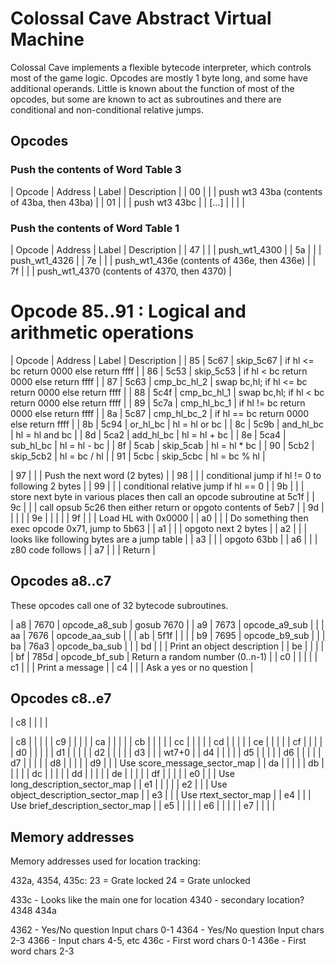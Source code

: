 # Colossal Cave Abstract Virtual Machine

Colossal Cave implements a flexible bytecode interpreter, which controls
most of the game logic. Opcodes are mostly 1 byte long, and some have
additional operands. Little is known about the function of most of the
opcodes, but some are known to act as subroutines and there are
conditional and non-conditional relative jumps.

## Opcodes

### Push the contents of Word Table 3

| Opcode | Address | Label | Description |
| 00     |         |       | push wt3 43ba (contents of 43ba, then 43ba) |
| 01     |         |       | push wt3 43bc |
| [...]  | | | |

### Push the contents of Word Table 1

| Opcode | Address | Label | Description |
| 47 | | | push_wt1_4300 |
| 5a | | | push_wt1_4326 |
| 7e | | | push_wt1_436e (contents of 436e, then 436e) |
| 7f | | | push_wt1_4370 (contents of 4370, then 4370) |

# Opcode 85..91 : Logical and arithmetic operations

| Opcode | Address | Label | Description |
| 85     | 5c67    | skip_5c67 | if hl <= bc return 0000 else return ffff |
| 86     | 5c53    | skip_5c53 | if hl < bc return 0000 else return ffff |
| 87     | 5c63    | cmp_bc_hl_2 | swap bc,hl; if hl <= bc return 0000 else return ffff |
| 88     | 5c4f    | cmp_bc_hl_1 | swap bc,hl; if hl < bc return 0000 else return ffff |
| 89     | 5c7a    | cmp_hl_bc_1 | if hl != bc return 0000 else return ffff |
| 8a     | 5c87    | cmp_hl_bc_2 | if hl == bc return 0000 else return ffff |
| 8b     | 5c94    | or_hl_bc | hl = hl or bc |
| 8c     | 5c9b    | and_hl_bc | hl = hl and bc |
| 8d     | 5ca2    | add_hl_bc | hl = hl + bc |
| 8e     | 5ca4    | sub_hl_bc | hl = hl - bc |
| 8f     | 5cab    | skip_5cab | hl = hl * bc |
| 90     | 5cb2    | skip_5cb2 | hl = bc / hl |
| 91     | 5cbc    | skip_5cbc | hl = bc % hl |

| 97     |         |           | Push the next word (2 bytes) |
| 98     |         |           | conditional jump if hl != 0 to following 2 bytes |
| 99     |         |           | conditional relative jump if hl == 0 |
| 9b     |         |           | store next byte in various places then call an opcode subroutine at 5c1f |
| 9c     |         |           | call opsub 5c26 then either return or opgoto contents of 5eb7 |
| 9d     |         |           | |
| 9e     |         |           | |
| 9f     |         |           | Load HL with 0x0000 |
| a0     |         |           | Do something then exec opcode 0x71, jump to 5b63 |
| a1     |         |           | opgoto next 2 bytes |
| a2     |         |           | looks like following bytes are a jump table |
| a3     |         |           | opgoto 63bb |
| a6     |         |           | z80 code follows |
| a7     |         |           | Return |

## Opcodes a8..c7

These opcodes call one of 32 bytecode subroutines.

| a8     | 7670 | opcode_a8_sub | gosub 7670 |
| a9     | 7673 | opcode_a9_sub |            |
| aa     | 7676 | opcode_aa_sub |            |
| ab     | 5f1f |               |            |
| b9     | 7695 | opcode_b9_sub |            |
| ba     | 76a3 | opcode_ba_sub |            |
| bd     |      |               | Print an object description |
| be     |      |               |            |
| bf     | 785d | opcode_bf_sub | Return a random number (0..n-1) |
| c0     |      |               |            |
| c1     |      |               | Print a message |
| c4     |      |               | Ask a yes or no question |

## Opcodes c8..e7

| c8     |      |               |            |

| c8     |      |               |            |
| c9     |      |               |            |
| ca     |      |               |            |
| cb     |      |               |            |
| cc     |      |               |            |
| cd     |      |               |            |
| ce     |      |               |            |
| cf     |      |               |            |
| d0     |      |               |            |
| d1     |      |               |            |
| d2     |      |               |            |
| d3     |      |               | wt7+0      |
| d4     |      |               |            |
| d5     |      |               |            |
| d6     |      |               |            |
| d7     |      |               |            |
| d8     |      |               |            |
| d9     |      |               | Use score_message_sector_map |
| da     |      |               |            |
| db     |      |               |            |
| dc     |      |               |            |
| dd     |      |               |            |
| de     |      |               |            |
| df     |      |               |            |
| e0     |      |               | Use long_description_sector_map |
| e1     |      |               |            |
| e2     |      |               | Use object_description_sector_map |
| e3     |      |               | Use rtext_sector_map |
| e4     |      |               | Use brief_description_sector_map |
| e5     |      |               |            |
| e6     |      |               |            |
| e7     |      |               |            |


## Memory addresses

Memory addresses used for location tracking:

432a, 4354, 435c:
   23 = Grate locked
   24 = Grate unlocked

433c - Looks like the main one for location
4340 - secondary location?
4348
434a

4362 - Yes/No question Input chars 0-1
4364 - Yes/No question Input chars 2-3
4366 - Input chars 4-5, etc
436c - First word chars 0-1
436e - First word chars 2-3
